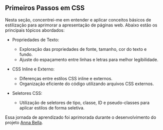 ## Primeiros Passos em CSS

Nesta seção, concentrei-me em entender e aplicar conceitos básicos de estilização para aprimorar a apresentação de páginas web. Abaixo estão os principais tópicos abordados:

- Propriedades de Texto:

  * Exploração das propriedades de fonte, tamanho, cor do texto e fundo.
  * Ajuste do espaçamento entre linhas e letras para melhor legibilidade.

- CSS Inline e Externo:

  * Diferenças entre estilos CSS inline e externos.
  * Organização eficiente do código utilizando arquivos CSS externos.

- Seletores CSS:

  * Utilização de seletores de tipo, classe, ID e pseudo-classes para aplicar estilos de forma seletiva.


Essa jornada de aprendizado foi aprimorada durante o desenvolvimento do projeto [Anna Bella](https://github.com/gleidersondev/Project-anna-bella).